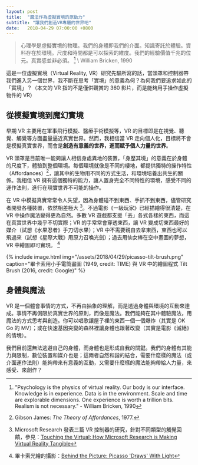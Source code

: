 ```yaml
---
layout: post
title:  "魔法作為虛擬實境的原動力"
subtitle: "讓我們創造VR專屬的世界吧"
date:   2018-04-29 07:00:00 +0800
---
```


> 心理學是虛擬實境的物理。我們的身體即我們的介面。知識寄託於體驗。資料存在於環境。尺度和時間都是可以探索的維度。我們的經驗價值千兆的位元。真實感並非必須。 [^1] \\
> William Bricken, 1990

這是一位虛擬實境（Virtual Reality, VR）研究先驅所寫的話，當頭罩和控制器帶我們進入另一個世界，我不斷在思考「實境」的意義為何？為何我們要追求如此的「實境」？（本文的 VR 指的不是僅供觀賞的 360 影片，而是能夠用手操作虛擬物件的 VR）

## 從模擬實境到魔幻實境

早期 VR 主要用在軍事飛行模擬、醫療手術模擬等，VR 的目標即是在視覺、聽覺、觸覺等方面盡量逼近真實世界。然而，我相信當 VR 走向個人化，目標將不會是模擬真實世界，而會是**創造有意義的世界，進而賦予個人力量的世界**。

VR 頭罩是目前唯一能夠讓人相信身處異地的裝置，「身歷其境」的意義在於身體的尺度下，體驗到整個環境。每個環境就像是不同的棲地，都提供獨特的操作特性（Affordances）[^2]，讓其中的生物用不同的方式生活，和環境培養出共生的關係。我相信 VR 擁有這個獨特的能力，讓人置身完全不同特性的環境，感受不同的運作法則，進行在現實世界不可能的操作。

在 VR 中模擬真實常常令人失望，因為身體碰不到東西、手抓不到東西，儘管研究者開發各種裝置，依然相差極大 [^3]。不過電影《一級玩家》已經描繪得很清楚，在 VR 中操作魔法變得更為自然。多數 VR 遊戲都支援「丟」各式各樣的東西，而這在真實世界中幾乎不切實際；VR 的手常常會穿透東西，讓 VR 變成切東西最好的媒介（試想《水果忍者》手刀切水果）；VR 中不需要親自去拿東西，東西也可以飛過來（試想《星際大戰》用原力召喚光劍）；過去用仙女棒在空中畫圖的夢想，VR 中繪圖即可實現。 [^4]

{% include image.html
           img="/assets/2018/04/29/picasso-tilt-brush.png"
           caption="畢卡索用小手電筒畫圖 (1949, credit: TIME) 與 VR 中的繪圖程式 Tilt Brush (2016, credit: Google)" %}

## 身體與魔法

VR 是一個體會事情的方式，不再由抽象的理解，而是透過身體與環境的互動來達成。事情不再侷限於真實世界的原則，而像是魔法。我們能夠在其中體驗魔法，用魔法的方式思考與創造。你可以唱歌讓屋子裡的東西一個一個爆炸（其實是 OK Go 的 MV）；或在快速基因突變的森林裡讓身體也跟著改變（其實是電影《滅絕》的情境）。

我們目前還無法逃避自己的身體，而身體也是形成自我的關鍵。我們的身體有其能力與限制，數位裝置和媒介也是；這兩者自然和諧的結合，需要什麼樣的魔法（或介面運作法則）能夠帶來有意義的互動，又需要什麼樣的魔法能夠帶給人力量，來感受、來創作？

[^1]: "Psychology is the physics of virtual reality. Our body is our interface. Knowledge is in experience. Data is in the environment. Scale and time are explorable dimensions. One experience is worth a trillion bits. Realism is not necessary." - William Bricken, 1990
[^2]: Gibson James: *The Theory of Affordances*, 1977.
[^3]: Microsoft Research 發表三篇 VR 控制器的研究，針對不同類型的觸覺回饋，參見：[Touching the Virtual: How Microsoft Research is Making Virtual Reality Tangible](https://www.microsoft.com/en-us/research/blog/touching-virtual-microsoft-research-making-virtual-reality-tangible/)
[^4]: 畢卡索光繪的攝影：[Behind the Picture: Picasso 'Draws' With Light](http://time.com/3746330/behind-the-picture-picasso-draws-with-light/)
